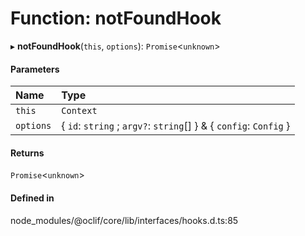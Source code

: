# Function: notFoundHook

▸ **notFoundHook**(`this`, `options`): `Promise`<`unknown`\>

#### Parameters

| Name | Type |
| :------ | :------ |
| `this` | `Context` |
| `options` | { `id`: `string` ; `argv?`: `string`[]  } & { `config`: `Config`  } |

#### Returns

`Promise`<`unknown`\>

#### Defined in

node_modules/@oclif/core/lib/interfaces/hooks.d.ts:85
